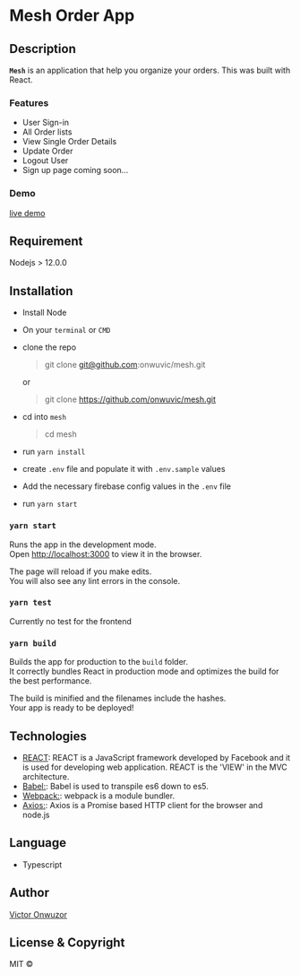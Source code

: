 # Mesh Order App

## Description

**`Mesh`** is an application that help you organize your orders. This was built with React.

### Features
* User Sign-in
* All Order lists
* View Single Order Details
* Update Order
* Logout User
* Sign up page coming soon...

### Demo
[live demo](https://mesh-ten.vercel.app/)

## Requirement

Nodejs > 12.0.0

## Installation
- Install Node
- On your `terminal` or `CMD`
- clone the repo
    > git clone git@github.com:onwuvic/mesh.git
    
    or 

    > git clone https://github.com/onwuvic/mesh.git

- cd into `mesh`
    > cd mesh

- run `yarn install`
- create `.env` file and populate it with `.env.sample` values
- Add the necessary firebase config values in the `.env` file
- run `yarn start`


### `yarn start`

Runs the app in the development mode.\
Open [http://localhost:3000](http://localhost:3000) to view it in the browser.

The page will reload if you make edits.\
You will also see any lint errors in the console.

### `yarn test`

Currently no test for the frontend

### `yarn build`

Builds the app for production to the `build` folder.\
It correctly bundles React in production mode and optimizes the build for the best performance.

The build is minified and the filenames include the hashes.\
Your app is ready to be deployed!

## Technologies
* [REACT](https://facebook.github.io/react/): REACT is a JavaScript framework developed by Facebook and it is used for developing web application. REACT is the 'VIEW' in the MVC architecture.
* [Babel:](https://babeljs.io/): Babel is used to transpile es6 down to es5.
* [Webpack:](https://webpack.github.io/docs/what-is-webpack.html): webpack is a module bundler.
* [Axios:](https://www.npmjs.com/package/axios): Axios is a Promise based HTTP client for the browser and node.js

## Language
- Typescript

## Author
[Victor Onwuzor](https://github.com/onwuvic)

## License & Copyright
MIT © 


